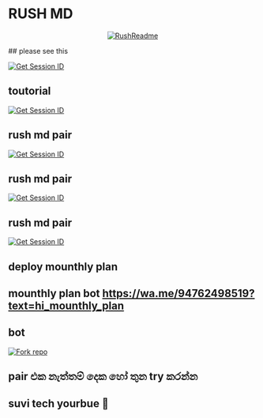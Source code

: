 # RUSH MD

<p align="center">
  <a href="https://github.com/Rush-techmd"><img src="http://readme-typing-svg.herokuapp.com?color=red&center=true&vCenter=true&multiline=false&lines=Rush-MD+MultiDevice;Developed+by+Rush;Give+star+and+forks+this+Repo+🌟" alt="RushReadme"></a>
</p>
## please see this

<a href='https://rush-techmd.github.io/Test/' target="_blank"><img alt='Get Session ID' src='https://img.shields.io/badge/NOTE-pink?style=for-the-badge&logo=opencv&logoColor=red'/></a>

## toutorial
<a href='https://youtu.be/sOXPWPHM32w?si=8isXzXmpGQxHMxAL' target="_blank"><img alt='Get Session ID' src='https://img.shields.io/badge/toutorial-black?style=for-the-badge&logo=opencv&logoColor=red'/></a>

## rush md pair
<a href='https://fx-session-o6in.onrender.com/' target="_blank"><img alt='Get Session ID' src='https://img.shields.io/badge/Click here to get your session id-black?style=for-the-badge&logo=opencv&logoColor=red'/></a>
## rush md pair 
<a href='https://rushmdpair.osc-fr1.scalingo.io/code' target="_blank"><img alt='Get Session ID' src='https://img.shields.io/badge/Click here to get your session id-green?style=for-the-badge&logo=opencv&logoColor=red'/></a>

## rush md pair
<a href='https://lite-session-7ldi.onrender.com/code' target="_blank"><img alt='Get Session ID' src='https://img.shields.io/badge/Click here to get your session id-green?style=for-the-badge&logo=opencv&logoColor=red'/></a>

## deploy mounthly plan
## mounthly plan bot  https://wa.me/94762498519?text=hi_mounthly_plan



## bot

<a href='https://github.com/Rush-techmd/Rush-md/fork' target="_blank"><img alt='Fork repo' src='https://img.shields.io/badge/Fork This Repo-blue?style=for-the-badge&logo=git&logoColor=white'/></a>

## pair එක නැත්තම් දෙක හෝ තුන try කරන්න
## suvi tech yourbue 🔔









